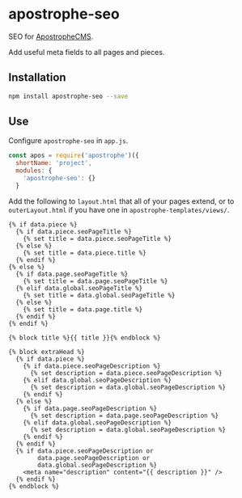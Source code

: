 # apostrophe-seo

SEO for [ApostropheCMS](http://apostrophecms.org/).

Add useful meta fields to all pages and pieces.

## Installation

```bash
npm install apostrophe-seo --save
```

## Use

Configure `apostrophe-seo` in `app.js`.

```js
const apos = require('apostrophe')({
  shortName: 'project',
  modules: {
    'apostrophe-seo': {}
  }
```

Add the following to `layout.html` that all of your pages extend, or to `outerLayout.html` if you have one in `apostrophe-templates/views/`.

```nunjucks
{% if data.piece %}
  {% if data.piece.seoPageTitle %}
    {% set title = data.piece.seoPageTitle %}
  {% else %}
    {% set title = data.piece.title %}
  {% endif %}
{% else %}
  {% if data.page.seoPageTitle %}
    {% set title = data.page.seoPageTitle %}
  {% elif data.global.seoPageTitle %}
    {% set title = data.global.seoPageTitle %}
  {% else %}
    {% set title = data.page.title %}
  {% endif %}
{% endif %}

{% block title %}{{ title }}{% endblock %}

{% block extraHead %}
  {% if data.piece %}
    {% if data.piece.seoPageDescription %}
      {% set description = data.piece.seoPageDescription %}
    {% elif data.global.seoPageDescription %}
      {% set description = data.global.seoPageDescription %}
    {% endif %}
  {% else %}
    {% if data.page.seoPageDescription %}
      {% set description = data.page.seoPageDescription %}
    {% elif data.global.seoPageDescription %}
      {% set description = data.global.seoPageDescription %}
    {% endif %}
  {% endif %}
  {% if data.piece.seoPageDescription or
        data.page.seoPageDescription or
        data.global.seoPageDescription %}
    <meta name="description" content="{{ description }}" />
  {% endif %}
{% endblock %}
```
